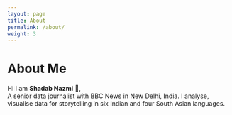 ```yaml
---
layout: page
title: About
permalink: /about/
weight: 3
---
```


# **About Me**

Hi I am **Shadab Nazmi** :wave:,<br>
A senior data journalist with BBC News in New Delhi, India. I analyse, visualise data for storytelling in six Indian and four South Asian languages.

